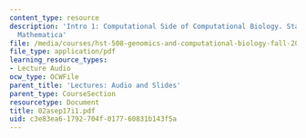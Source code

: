 ```yaml
---
content_type: resource
description: 'Intro 1: Computational Side of Computational Biology. Statistics; Perl,
  Mathematica'
file: /media/courses/hst-508-genomics-and-computational-biology-fall-2002/c3e83ea61792704f017760831b143f5a_02asep17i1.pdf
file_type: application/pdf
learning_resource_types:
- Lecture Audio
ocw_type: OCWFile
parent_title: 'Lectures: Audio and Slides'
parent_type: CourseSection
resourcetype: Document
title: 02asep17i1.pdf
uid: c3e83ea6-1792-704f-0177-60831b143f5a
---
```


